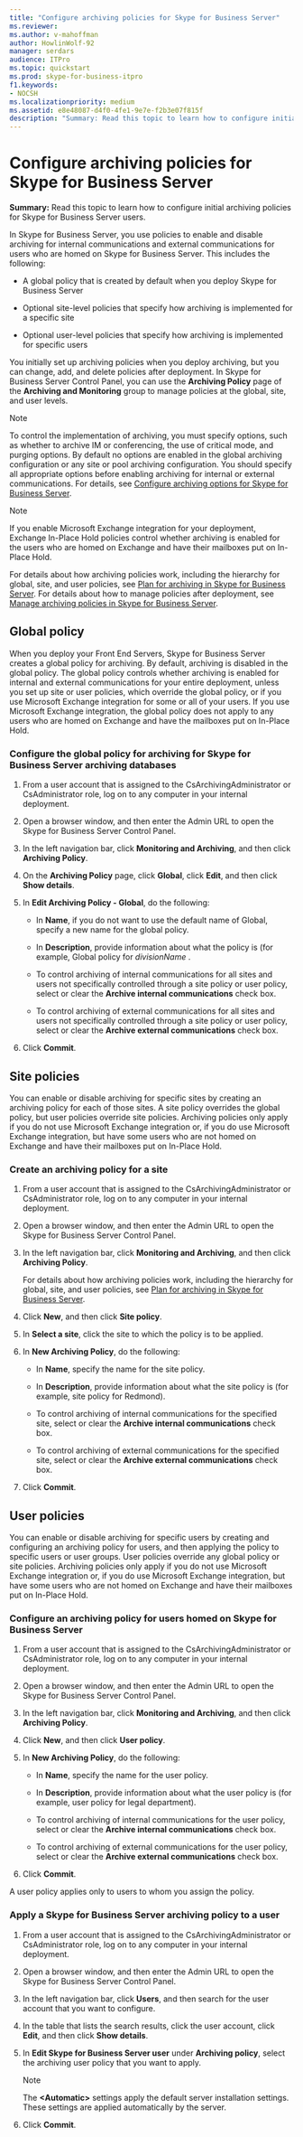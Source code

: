 ```yaml
---
title: "Configure archiving policies for Skype for Business Server"
ms.reviewer: 
ms.author: v-mahoffman
author: HowlinWolf-92
manager: serdars
audience: ITPro
ms.topic: quickstart
ms.prod: skype-for-business-itpro
f1.keywords:
- NOCSH
ms.localizationpriority: medium
ms.assetid: e8e48087-d4f0-4fe1-9e7e-f2b3e07f815f
description: "Summary: Read this topic to learn how to configure initial archiving policies for Skype for Business Server users."
---
```


# Configure archiving policies for Skype for Business Server
 
**Summary:** Read this topic to learn how to configure initial archiving policies for Skype for Business Server users.
  
In Skype for Business Server, you use policies to enable and disable archiving for internal communications and external communications for users who are homed on Skype for Business Server. This includes the following:
  
- A global policy that is created by default when you deploy Skype for Business Server
    
- Optional site-level policies that specify how archiving is implemented for a specific site
    
- Optional user-level policies that specify how archiving is implemented for specific users
    
You initially set up archiving policies when you deploy archiving, but you can change, add, and delete policies after deployment. In Skype for Business Server Control Panel, you can use the **Archiving Policy** page of the **Archiving and Monitoring** group to manage policies at the global, site, and user levels.
  
> [!NOTE]
> To control the implementation of archiving, you must specify options, such as whether to archive IM or conferencing, the use of critical mode, and purging options. By default no options are enabled in the global archiving configuration or any site or pool archiving configuration. You should specify all appropriate options before enabling archiving for internal or external communications. For details, see [Configure archiving options for Skype for Business Server](configure-archiving-options.md). 
  
> [!NOTE]
> If you enable Microsoft Exchange integration for your deployment, Exchange In-Place Hold policies control whether archiving is enabled for the users who are homed on Exchange and have their mailboxes put on In-Place Hold. 
  
For details about how archiving policies work, including the hierarchy for global, site, and user policies, see [Plan for archiving in Skype for Business Server](../../plan-your-deployment/archiving/archiving.md). For details about how to manage policies after deployment, see [Manage archiving policies in Skype for Business Server](../../manage/archiving/policies.md).
  
## Global policy

When you deploy your Front End Servers, Skype for Business Server creates a global policy for archiving. By default, archiving is disabled in the global policy. The global policy controls whether archiving is enabled for internal and external communications for your entire deployment, unless you set up site or user policies, which override the global policy, or if you use Microsoft Exchange integration for some or all of your users. If you use Microsoft Exchange integration, the global policy does not apply to any users who are homed on Exchange and have the mailboxes put on In-Place Hold.
  
### Configure the global policy for archiving for Skype for Business Server archiving databases

1. From a user account that is assigned to the CsArchivingAdministrator or CsAdministrator role, log on to any computer in your internal deployment.
    
2. Open a browser window, and then enter the Admin URL to open the Skype for Business Server Control Panel. 
    
3. In the left navigation bar, click **Monitoring and Archiving**, and then click **Archiving Policy**.
    
4. On the **Archiving Policy** page, click **Global**, click **Edit**, and then click **Show details**.
    
5. In **Edit Archiving Policy - Global**, do the following:
    
   - In **Name**, if you do not want to use the default name of Global, specify a new name for the global policy. 
    
   - In **Description**, provide information about what the policy is (for example, Global policy for  *divisionName*  .
    
   - To control archiving of internal communications for all sites and users not specifically controlled through a site policy or user policy, select or clear the **Archive internal communications** check box.
    
   - To control archiving of external communications for all sites and users not specifically controlled through a site policy or user policy, select or clear the **Archive external communications** check box.
    
6. Click **Commit**.
    
## Site policies

You can enable or disable archiving for specific sites by creating an archiving policy for each of those sites. A site policy overrides the global policy, but user policies override site policies. Archiving policies only apply if you do not use Microsoft Exchange integration or, if you do use Microsoft Exchange integration, but have some users who are not homed on Exchange and have their mailboxes put on In-Place Hold.
  
### Create an archiving policy for a site

1. From a user account that is assigned to the CsArchivingAdministrator or CsAdministrator role, log on to any computer in your internal deployment.
    
2. Open a browser window, and then enter the Admin URL to open the Skype for Business Server Control Panel.
    
3. In the left navigation bar, click **Monitoring and Archiving**, and then click **Archiving Policy**.
    
    For details about how archiving policies work, including the hierarchy for global, site, and user policies, see [Plan for archiving in Skype for Business Server](../../plan-your-deployment/archiving/archiving.md).
    
4. Click **New**, and then click **Site policy**.
    
5. In **Select a site**, click the site to which the policy is to be applied.
    
6. In **New Archiving Policy**, do the following:
    
   - In **Name**, specify the name for the site policy. 
    
   - In **Description**, provide information about what the site policy is (for example, site policy for Redmond).
    
   - To control archiving of internal communications for the specified site, select or clear the **Archive internal communications** check box.
    
   - To control archiving of external communications for the specified site, select or clear the **Archive external communications** check box.
    
7. Click **Commit**.
    
## User policies

You can enable or disable archiving for specific users by creating and configuring an archiving policy for users, and then applying the policy to specific users or user groups. User policies override any global policy or site policies. Archiving policies only apply if you do not use Microsoft Exchange integration or, if you do use Microsoft Exchange integration, but have some users who are not homed on Exchange and have their mailboxes put on In-Place Hold.
  
### Configure an archiving policy for users homed on Skype for Business Server

1. From a user account that is assigned to the CsArchivingAdministrator or CsAdministrator role, log on to any computer in your internal deployment.
    
2. Open a browser window, and then enter the Admin URL to open the Skype for Business Server Control Panel. 
    
3. In the left navigation bar, click **Monitoring and Archiving**, and then click **Archiving Policy**.
    
4. Click **New**, and then click **User policy**.
    
5. In **New Archiving Policy**, do the following:
    
   - In **Name**, specify the name for the user policy. 
    
   - In **Description**, provide information about what the user policy is (for example, user policy for legal department).
    
   - To control archiving of internal communications for the user policy, select or clear the **Archive internal communications** check box.
    
   - To control archiving of external communications for the user policy, select or clear the **Archive external communications** check box.
    
6. Click **Commit**.
    
A user policy applies only to users to whom you assign the policy.
### Apply a Skype for Business Server archiving policy to a user

1. From a user account that is assigned to the CsArchivingAdministrator or CsAdministrator role, log on to any computer in your internal deployment.
    
2. Open a browser window, and then enter the Admin URL to open the Skype for Business Server Control Panel. 
    
3. In the left navigation bar, click **Users**, and then search for the user account that you want to configure.
    
4. In the table that lists the search results, click the user account, click **Edit**, and then click **Show details**.
    
5. In **Edit Skype for Business Server user** under **Archiving policy**, select the archiving user policy that you want to apply.
    
    > [!NOTE]
    > The **\<Automatic\>** settings apply the default server installation settings. These settings are applied automatically by the server.
  
6. Click **Commit**.
    

